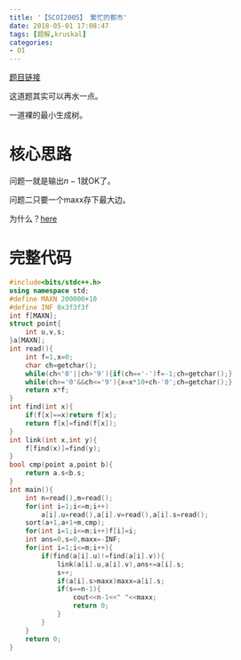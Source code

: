 ```yaml
---
title: '【SCOI2005】 繁忙的都市'
date: 2018-05-01 17:08:47
tags: [题解,kruskal]
categories:
- OI   
---
```


[题目链接](https://www.luogu.org/problemnew/show/P2330)

这道题其实可以再水一点。

一道裸的最小生成树。

<!--more-->

# 核心思路

问题一就是输出$n-1$就OK了。

问题二只要一个maxx存下最大边。



为什么？[here](https://douglas-zhou.cn/2018/04/28/%E6%9C%80%E5%B0%8F%E7%94%9F%E6%88%90%E6%A0%91/)

<!--more-->



# 完整代码

```cpp
#include<bits/stdc++.h>
using namespace std;
#define MAXN 200000+10
#define INF 0x3f3f3f
int f[MAXN];
struct point{
    int u,v,s;
}a[MAXN];
int read(){
    int f=1,x=0;
    char ch=getchar();
    while(ch<'0'||ch>'9'){if(ch=='-')f=-1;ch=getchar();}
    while(ch>='0'&&ch<='9'){x=x*10+ch-'0';ch=getchar();}
    return x*f;
}
int find(int x){
    if(f[x]==x)return f[x];
    return f[x]=find(f[x]);
}
int link(int x,int y){
    f[find(x)]=find(y);
}
bool cmp(point a,point b){
    return a.s<b.s;
}
int main(){
    int n=read(),m=read();
    for(int i=1;i<=m;i++)
        a[i].u=read(),a[i].v=read(),a[i].s=read();
    sort(a+1,a+1+m,cmp);
    for(int i=1;i<=m;i++)f[i]=i;
    int ans=0,s=0,maxx=-INF;
    for(int i=1;i<=m;i++){
        if(find(a[i].u)!=find(a[i].v)){
            link(a[i].u,a[i].v),ans+=a[i].s;
            s++;
            if(a[i].s>maxx)maxx=a[i].s;
            if(s==n-1){
                cout<<n-1<<" "<<maxx;
                return 0;
            }
        }
    }
    return 0;
} 
```

